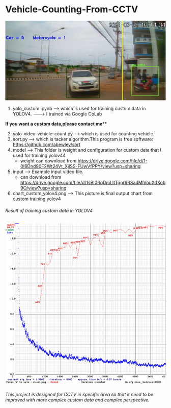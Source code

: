 # Vehicle-Counting-From-CCTV
![alt text](https://github.com/jteerani/Vehicle-Counting-From-CCTV/blob/main/output_1.png)

1. yolo_custom.ipynb --> which is used for training custom data in YOLOV4.
		                ---> I trained via Google CoLab  
			
  ******If you want a custom data,please contact me********
  
2. yolo-video-vehicle-count.py --> which is used for counting vehicle.
3. sort.py --> which is tacker algorithm.This program is free software: https://github.com/abewley/sort
5. model --> This folder is weight and configuration for custom data that I used for training yolov44
	- weight can download from https://drive.google.com/file/d/1-0I6Dnd90F2Wt24Vt_XjlSS-FUwVfPPY/view?usp=sharing
7. input --> Example input video file.
	- can download from https://drive.google.com/file/d/1sBI0RqDmLltTgpr9RSadMlVouXdXob9O/view?usp=sharing
9. chart_custom_yolov4.png --> This picture is final output chart from custom training yolov4  

###### Result of training custom data in YOLOV4
![alt text](https://github.com/jteerani/Vehicle-Counting-From-CCTV/blob/main/chart_custom_yolov4.png)


###### This project is designed for CCTV in specific area so that it need to be improved with more complex custom data and complex perspective.
